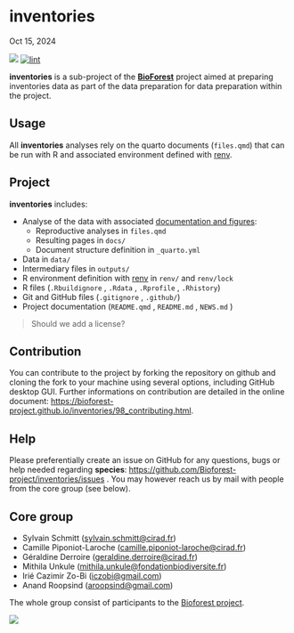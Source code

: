 # inventories
Oct 15, 2024

[![](https://www.repostatus.org/badges/latest/wip.svg)](https://www.repostatus.org/#wip)
[![lint](https://github.com/Bioforest-project/inventories/workflows/lint/badge.svg)](https://github.com/Bioforest-project/inventories/actions?query=workflow%3Alint)

**inventories** is a sub-project of the
[**BioForest**](https://github.com/Bioforest-project) project aimed at
preparing inventories data as part of the data preparation for data
preparation within the project.

## Usage

All **inventories** analyses rely on the quarto documents (`files.qmd`)
that can be run with R and associated environment defined with
[renv](#0).

## Project

**inventories** includes:

- Analyse of the data with associated [documentation and
  figures](https://bioforest-project.github.io/inventories/):
  - Reproductive analyses in `files.qmd`
  - Resulting pages in `docs/`
  - Document structure definition in `_quarto.yml`
- Data in `data/`
- Intermediary files in `outputs/`
- R environment definition with
  [renv](https://rstudio.github.io/renv/articles/renv.html) in `renv/`
  and `renv/lock`
- R files (`.Rbuildignore` , `.Rdata` , `.Rprofile` , `.Rhistory`)
- Git and GitHub files (`.gitignore` , `.github/`)
- Project documentation (`README.qmd` , `README.md` , `NEWS.md` )

> Should we add a license?

## Contribution

You can contribute to the project by forking the repository on github
and cloning the fork to your machine using several options, including
GitHub desktop GUI. Further informations on contribution are detailed in
the online document:
<https://bioforest-project.github.io/inventories/98_contributing.html>.

## Help

Please preferentially create an issue on GitHub for any questions, bugs
or help needed regarding **species**:
<https://github.com/Bioforest-project/inventories/issues> . You may
however reach us by mail with people from the core group (see below).

## Core group

- Sylvain Schmitt (sylvain.schmitt@cirad.fr)
- Camille Piponiot-Laroche (camille.piponiot-laroche@cirad.fr)
- Géraldine Derroire (geraldine.derroire@cirad.fr)
- Mithila Unkule (mithila.unkule@fondationbiodiversite.fr)
- Irié Cazimir Zo-Bi (iczobi@gmail.com)
- Anand Roopsind (aroopsind@gmail.com)

The whole group consist of participants to the [Bioforest
project](https://www.fondationbiodiversite.fr/la-frb-en-action/programmes-et-projets/le-cesab/bioforest/).

![](https://www.fondationbiodiversite.fr/wp-content/uploads/2023/10/bioforest-ws1_web.jpeg)
